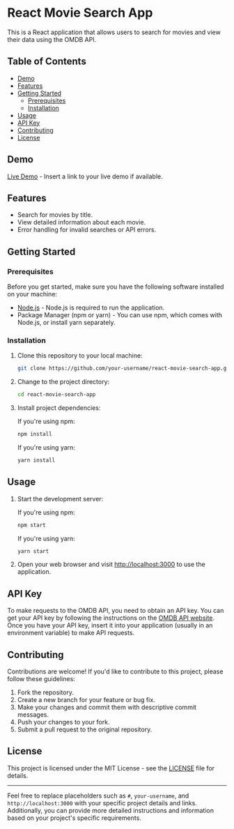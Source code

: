 # React Movie Search App

This is a React application that allows users to search for movies and view their data using the OMDB API.

## Table of Contents

- [Demo](#demo)
- [Features](#features)
- [Getting Started](#getting-started)
  - [Prerequisites](#prerequisites)
  - [Installation](#installation)
- [Usage](#usage)
- [API Key](#api-key)
- [Contributing](#contributing)
- [License](#license)

## Demo

[Live Demo](#) - Insert a link to your live demo if available.

## Features

- Search for movies by title.
- View detailed information about each movie.
- Error handling for invalid searches or API errors.

## Getting Started

### Prerequisites

Before you get started, make sure you have the following software installed on your machine:

- [Node.js](https://nodejs.org/) - Node.js is required to run the application.
- Package Manager (npm or yarn) - You can use npm, which comes with Node.js, or install yarn separately.

### Installation

1. Clone this repository to your local machine:

   ```bash
   git clone https://github.com/your-username/react-movie-search-app.git
   ```

2. Change to the project directory:

   ```bash
   cd react-movie-search-app
   ```

3. Install project dependencies:

   If you're using npm:

   ```bash
   npm install
   ```

   If you're using yarn:

   ```bash
   yarn install
   ```

## Usage

1. Start the development server:

   If you're using npm:

   ```bash
   npm start
   ```

   If you're using yarn:

   ```bash
   yarn start
   ```

2. Open your web browser and visit [http://localhost:3000](http://localhost:3000) to use the application.

## API Key

To make requests to the OMDB API, you need to obtain an API key. You can get your API key by following the instructions on the [OMDB API website](http://www.omdbapi.com/apikey.aspx). Once you have your API key, insert it into your application (usually in an environment variable) to make API requests.

## Contributing

Contributions are welcome! If you'd like to contribute to this project, please follow these guidelines:

1. Fork the repository.
2. Create a new branch for your feature or bug fix.
3. Make your changes and commit them with descriptive commit messages.
4. Push your changes to your fork.
5. Submit a pull request to the original repository.

## License

This project is licensed under the MIT License - see the [LICENSE](LICENSE) file for details.

---

Feel free to replace placeholders such as `#`, `your-username`, and `http://localhost:3000` with your specific project details and links. Additionally, you can provide more detailed instructions and information based on your project's specific requirements.
